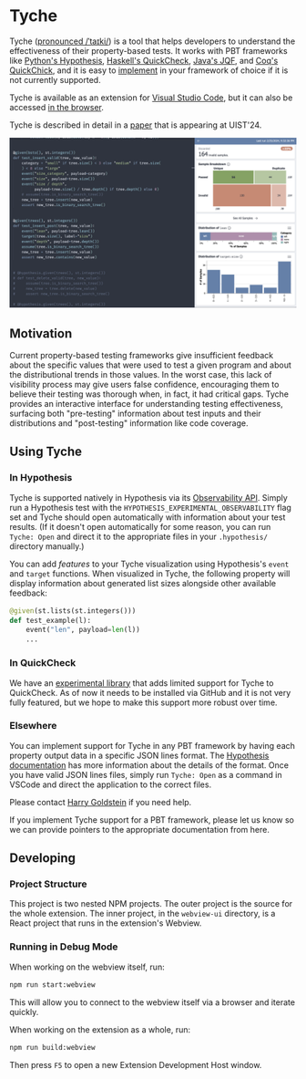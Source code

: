 # Tyche

Tyche ([pronounced /ˈtaɪki/](https://en.wikipedia.org/wiki/Tyche)) is a tool that helps developers
to understand the effectiveness of their property-based tests. It works with PBT frameworks like
[Python's Hypothesis](https://hypothesis.readthedocs.io/en/latest/),
[Haskell's QuickCheck](https://hackage.haskell.org/package/QuickCheck),
[Java's JQF](https://github.com/rohanpadhye/JQF/pull/258),
and
[Coq's QuickChick](https://github.com/QuickChick/QuickChick),
and it is easy to [implement](#elsewhere) in your framework of choice if it is not currently
supported.

Tyche is available as an extension for [Visual Studio Code](https://code.visualstudio.com/), but it
can also be accessed [in the browser](https://tyche-pbt.github.io/tyche-extension/).

Tyche is described in detail in a [paper](https://harrisongoldste.in/papers/uist24-tyche.pdf) that
is appearing at UIST'24.

![Screenshot of Tyche in Action](./demo.png)

## Motivation

Current property-based testing frameworks give insufficient feedback about the specific values that
were used to test a given program and about the distributional trends in those values. In the worst
case, this lack of visibility process may give users false confidence, encouraging them to believe
their testing was thorough when, in fact, it had critical gaps. Tyche provides an interactive
interface for understanding testing effectiveness, surfacing both "pre-testing" information about
test inputs and their distributions and "post-testing" information like code coverage.

## Using Tyche

### In Hypothesis

Tyche is supported natively in Hypothesis via its [Observability
API](https://hypothesis.readthedocs.io/en/latest/observability.html). Simply run a Hypothesis test
with the `HYPOTHESIS_EXPERIMENTAL_OBSERVABILITY` flag set and Tyche should open automatically with
information about your test results. (If it doesn't open automatically for some reason, you can run
`Tyche: Open` and direct it to the appropriate files in your `.hypothesis/` directory manually.)

You can add *features* to your Tyche visualization using Hypothesis's `event` and `target`
functions. When visualized in Tyche, the following property will display information about generated
list sizes alongside other available feedback:
```python
@given(st.lists(st.integers()))
def test_example(l):
    event("len", payload=len(l))
    ...
```

### In QuickCheck

We have an [experimental library](https://github.com/tyche-pbt/tyche-quickcheck) that adds limited
support for Tyche to QuickCheck. As of now it needs to be installed via GitHub and it is not very
fully featured, but we hope to make this support more robust over time.

### Elsewhere

You can implement support for Tyche in any PBT framework by having each property output data in a
specific JSON lines format. The [Hypothesis
documentation](https://hypothesis.readthedocs.io/en/latest/observability.html) has more information
about the details of the format. Once you have valid JSON lines files, simply run `Tyche: Open` as a
command in VSCode and direct the application to the correct files.

Please contact [Harry Goldstein](mailto:hgoldstein95@gmail.com) if you need help.

If you implement Tyche support for a PBT framework, please let us know so we can provide pointers to
the appropriate documentation from here.

## Developing

### Project Structure

This project is two nested NPM projects. The outer project is the source for the whole extension.
The inner project, in the `webview-ui` directory, is a React project that runs in the extension's
Webview.

### Running in Debug Mode

When working on the webview itself, run:
```bash
npm run start:webview
```
This will allow you to connect to the webview itself via a browser and iterate quickly.

When working on the extension as a whole, run:
```bash
npm run build:webview
```
Then press `F5` to open a new Extension Development Host window.
